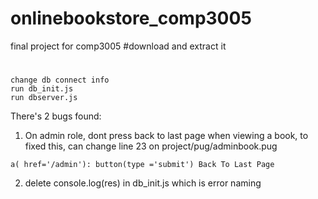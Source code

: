 # onlinebookstore_comp3005
final project for comp3005
#download and extract it
#

```
change db connect info
run db_init.js
run dbserver.js
```
There's 2 bugs found:
1. On admin role, dont press back to last page when viewing a book, to fixed this, can change line 23 on project/pug/adminbook.pug
```
a( href='/admin'): button(type ='submit') Back To Last Page
```
2. delete console.log(res) in db_init.js which is error naming
